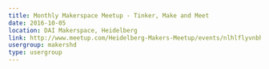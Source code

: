 ```yaml
---
title: Monthly Makerspace Meetup - Tinker, Make and Meet
date: 2016-10-05
location: DAI Makerspace, Heidelberg
link: http://www.meetup.com/Heidelberg-Makers-Meetup/events/nlhlflyvnbhb/
usergroup: makershd
type: usergroup
---
```

